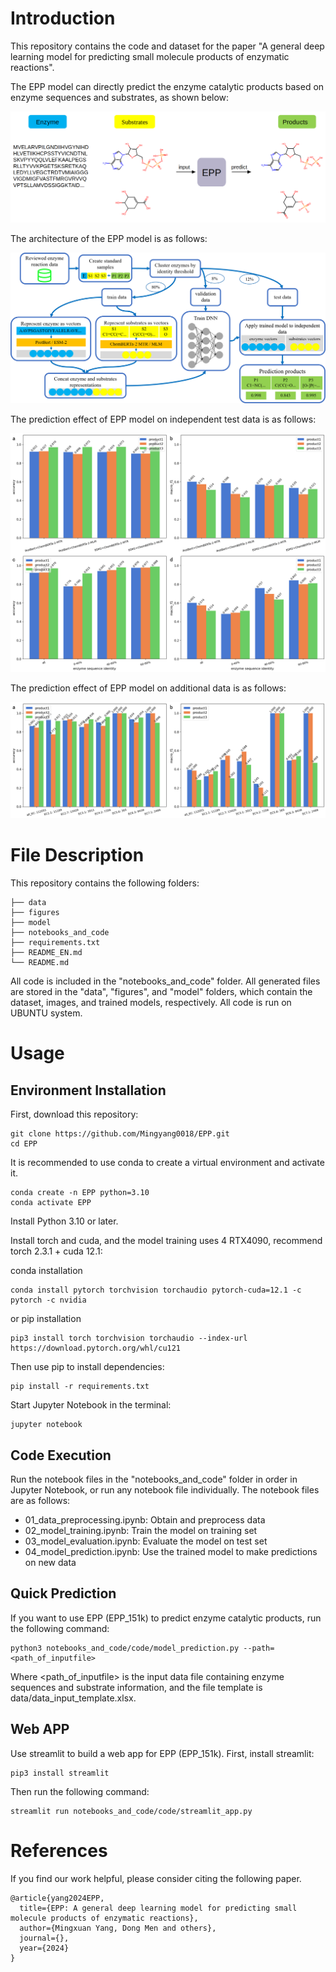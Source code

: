 # Introduction

This repository contains the code and dataset for the paper "A general deep learning model for predicting small molecule products of enzymatic reactions".

The EPP model can directly predict the enzyme catalytic products based on enzyme sequences and substrates, as shown below:

![img](figures/fig00.png)

The architecture of the EPP model is as follows:

![img](figures/fig01.png)

The prediction effect of EPP model on independent test data is as follows:

![img](figures/fig03.png)

The prediction effect of EPP model on additional data is as follows:

![img](figures/fig04.png)

# File Description

This repository contains the following folders:

    ├── data
    ├── figures
    ├── model
    ├── notebooks_and_code
    ├── requirements.txt
    ├── README_EN.md
    └── README.md

All code is included in the "notebooks_and_code" folder. All generated files are stored in the "data", "figures", and "model" folders, which contain the dataset, images, and trained models, respectively. All code is run on UBUNTU system.

# Usage

## Environment Installation

First, download this repository:

```shell
git clone https://github.com/Mingyang0018/EPP.git
cd EPP
```

It is recommended to use conda to create a virtual environment and activate it.

```shell
conda create -n EPP python=3.10
conda activate EPP
```

Install Python 3.10 or later.

Install torch and cuda, and the model training uses 4 RTX4090, recommend torch 2.3.1 + cuda 12.1:

conda installation

```shell
conda install pytorch torchvision torchaudio pytorch-cuda=12.1 -c pytorch -c nvidia
```

or pip installation

```shell
pip3 install torch torchvision torchaudio --index-url https://download.pytorch.org/whl/cu121
```

Then use pip to install dependencies:

```shell
pip install -r requirements.txt
```

Start Jupyter Notebook in the terminal:

```shell
jupyter notebook
```

## Code Execution

Run the notebook files in the "notebooks_and_code" folder in order in Jupyter Notebook, or run any notebook file individually. The notebook files are as follows:

- 01_data_preprocessing.ipynb: Obtain and preprocess data
- 02_model_training.ipynb: Train the model on training set
- 03_model_evaluation.ipynb: Evaluate the model on test set
- 04_model_prediction.ipynb: Use the trained model to make predictions on new data

## Quick Prediction

If you want to use EPP (EPP_151k) to predict enzyme catalytic products, run the following command:

```shell
python3 notebooks_and_code/code/model_prediction.py --path=<path_of_inputfile>
```

Where <path_of_inputfile> is the input data file containing enzyme sequences and substrate information, and the file template is data/data_input_template.xlsx.

## Web APP

Use streamlit to build a web app for EPP (EPP_151k). First, install streamlit:

```shell
pip3 install streamlit
```

Then run the following command:

```shell
streamlit run notebooks_and_code/code/streamlit_app.py
```

# References

If you find our work helpful, please consider citing the following paper.

```
@article{yang2024EPP,
  title={EPP: A general deep learning model for predicting small molecule products of enzymatic reactions},
  author={Mingxuan Yang, Dong Men and others},
  journal={},
  year={2024}
}
```
